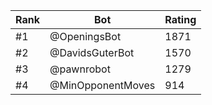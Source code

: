 Rank|Bot|Rating
---|---|---
#1|@OpeningsBot|1871
#2|@DavidsGuterBot|1570
#3|@pawnrobot|1279
#4|@MinOpponentMoves|914
